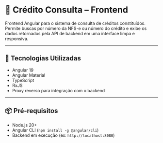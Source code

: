 # 🎯 Crédito Consulta – Frontend

Frontend Angular para o sistema de consulta de créditos constituídos. Permite buscas por número da NFS-e ou número do crédito e exibe os dados retornados pela API de backend em uma interface limpa e responsiva.

---

## 🚀 Tecnologias Utilizadas

- Angular 19
- Angular Material
- TypeScript
- RxJS
- Proxy reverso para integração com o backend

---

## 📦 Pré-requisitos

- Node.js 20+
- Angular CLI (`npm install -g @angular/cli`)
- Backend em execução (ex: `http://localhost:8080`)
